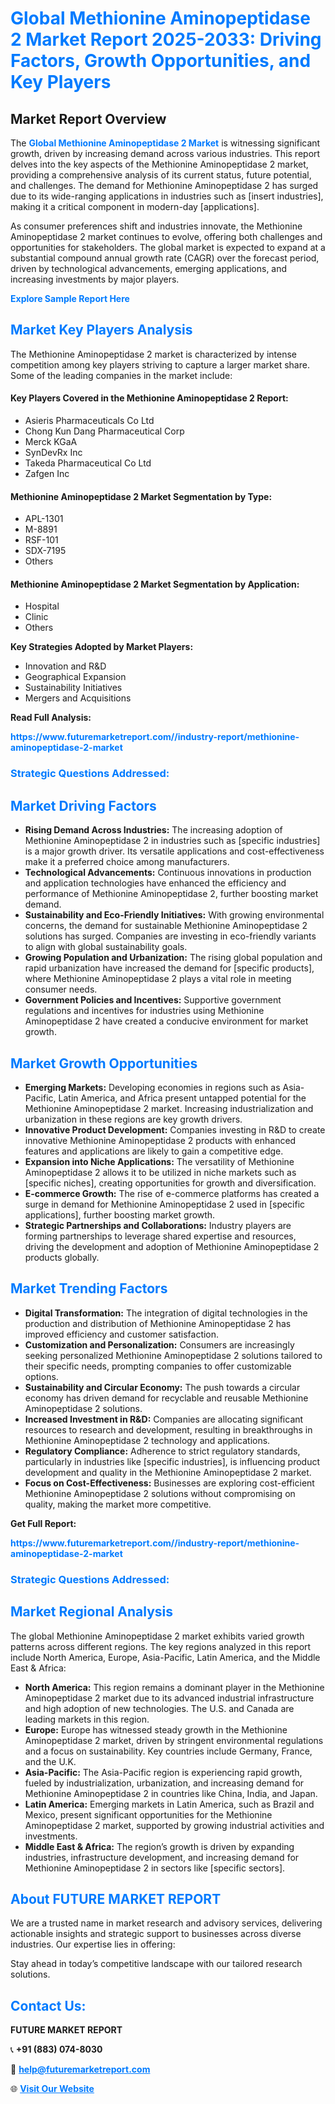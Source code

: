 <h1 style="color: #007BFF;">Global Methionine Aminopeptidase 2 Market Report 2025-2033: Driving Factors, Growth Opportunities, and Key Players</h1>

<section id="overview">
<h2>Market Report Overview</h2>
<p>The <a href="https://www.futuremarketreport.com//industry-report/methionine-aminopeptidase-2-market" style="color: #007BFF; text-decoration: none;"><strong>Global Methionine Aminopeptidase 2 Market</strong></a> is witnessing significant growth, driven by increasing demand across various industries. This report delves into the key aspects of the Methionine Aminopeptidase 2 market, providing a comprehensive analysis of its current status, future potential, and challenges. The demand for Methionine Aminopeptidase 2 has surged due to its wide-ranging applications in industries such as [insert industries], making it a critical component in modern-day [applications].</p>
<p>As consumer preferences shift and industries innovate, the Methionine Aminopeptidase 2 market continues to evolve, offering both challenges and opportunities for stakeholders. The global market is expected to expand at a substantial compound annual growth rate (CAGR) over the forecast period, driven by technological advancements, emerging applications, and increasing investments by major players.</p>
</section>

<section id="overview">
<p><a href="https://www.futuremarketreport.com//request-sample/reportId=86191" style="color: #007BFF; text-decoration: none;"><strong>Explore Sample Report Here</strong></a></p>
</section>

<section id="key-players">
<h2 style="color: #007BFF;">Market Key Players Analysis</h2>
<p>The Methionine Aminopeptidase 2 market is characterized by intense competition among key players striving to capture a larger market share. Some of the leading companies in the market include:</p>
<h4>Key Players Covered in the Methionine Aminopeptidase 2 Report:</h4>
<ul><li>Asieris Pharmaceuticals Co Ltd</li><li>Chong Kun Dang Pharmaceutical Corp</li><li>Merck KGaA</li><li>SynDevRx Inc</li><li>Takeda Pharmaceutical Co Ltd</li><li>Zafgen Inc</li></ul>
<h4>Methionine Aminopeptidase 2 Market Segmentation by Type:</h4>
<ul><li>APL-1301</li><li>M-8891</li><li>RSF-101</li><li>SDX-7195</li><li>Others</li></ul>

<h4>Methionine Aminopeptidase 2 Market Segmentation by Application:</h4>
<ul><li>Hospital</li><li>Clinic</li><li>Others</li></ul>
<p><strong>Key Strategies Adopted by Market Players:</strong></p>
<ul>
<li>Innovation and R&D</li>
<li>Geographical Expansion</li>
<li>Sustainability Initiatives</li>
<li>Mergers and Acquisitions</li>
</ul>
</section>

<section>
<p><strong>Read Full Analysis: </strong></p><a href="https://www.futuremarketreport.com//industry-report/methionine-aminopeptidase-2-market" style="color: #007BFF; text-decoration: none;"><strong>https://www.futuremarketreport.com//industry-report/methionine-aminopeptidase-2-market</strong></a>
<h3 style="color: #007BFF;">Strategic Questions Addressed:</h3>
</section>

<section id="driving-factors">
<h2 style="color: #007BFF;">Market Driving Factors</h2>
<ul>
<li><strong>Rising Demand Across Industries:</strong> The increasing adoption of Methionine Aminopeptidase 2 in industries such as [specific industries] is a major growth driver. Its versatile applications and cost-effectiveness make it a preferred choice among manufacturers.</li>
<li><strong>Technological Advancements:</strong> Continuous innovations in production and application technologies have enhanced the efficiency and performance of Methionine Aminopeptidase 2, further boosting market demand.</li>
<li><strong>Sustainability and Eco-Friendly Initiatives:</strong> With growing environmental concerns, the demand for sustainable Methionine Aminopeptidase 2 solutions has surged. Companies are investing in eco-friendly variants to align with global sustainability goals.</li>
<li><strong>Growing Population and Urbanization:</strong> The rising global population and rapid urbanization have increased the demand for [specific products], where Methionine Aminopeptidase 2 plays a vital role in meeting consumer needs.</li>
<li><strong>Government Policies and Incentives:</strong> Supportive government regulations and incentives for industries using Methionine Aminopeptidase 2 have created a conducive environment for market growth.</li>
</ul>
</section>

<section id="growth-opportunities">
<h2 style="color: #007BFF;">Market Growth Opportunities</h2>
<ul>
<li><strong>Emerging Markets:</strong> Developing economies in regions such as Asia-Pacific, Latin America, and Africa present untapped potential for the Methionine Aminopeptidase 2 market. Increasing industrialization and urbanization in these regions are key growth drivers.</li>
<li><strong>Innovative Product Development:</strong> Companies investing in R&D to create innovative Methionine Aminopeptidase 2 products with enhanced features and applications are likely to gain a competitive edge.</li>
<li><strong>Expansion into Niche Applications:</strong> The versatility of Methionine Aminopeptidase 2 allows it to be utilized in niche markets such as [specific niches], creating opportunities for growth and diversification.</li>
<li><strong>E-commerce Growth:</strong> The rise of e-commerce platforms has created a surge in demand for Methionine Aminopeptidase 2 used in [specific applications], further boosting market growth.</li>
<li><strong>Strategic Partnerships and Collaborations:</strong> Industry players are forming partnerships to leverage shared expertise and resources, driving the development and adoption of Methionine Aminopeptidase 2 products globally.</li>
</ul>
</section>

<section id="trending-factors">
<h2 style="color: #007BFF;">Market Trending Factors</h2>
<ul>
<li><strong>Digital Transformation:</strong> The integration of digital technologies in the production and distribution of Methionine Aminopeptidase 2 has improved efficiency and customer satisfaction.</li>
<li><strong>Customization and Personalization:</strong> Consumers are increasingly seeking personalized Methionine Aminopeptidase 2 solutions tailored to their specific needs, prompting companies to offer customizable options.</li>
<li><strong>Sustainability and Circular Economy:</strong> The push towards a circular economy has driven demand for recyclable and reusable Methionine Aminopeptidase 2 solutions.</li>
<li><strong>Increased Investment in R&D:</strong> Companies are allocating significant resources to research and development, resulting in breakthroughs in Methionine Aminopeptidase 2 technology and applications.</li>
<li><strong>Regulatory Compliance:</strong> Adherence to strict regulatory standards, particularly in industries like [specific industries], is influencing product development and quality in the Methionine Aminopeptidase 2 market.</li>
<li><strong>Focus on Cost-Effectiveness:</strong> Businesses are exploring cost-efficient Methionine Aminopeptidase 2 solutions without compromising on quality, making the market more competitive.</li>
</ul>
</section>

<section>
<p><strong>Get Full Report: </strong></p><a href="https://www.futuremarketreport.com//industry-report/methionine-aminopeptidase-2-market" style="color: #007BFF; text-decoration: none;"><strong>https://www.futuremarketreport.com//industry-report/methionine-aminopeptidase-2-market</strong></a>
<h3 style="color: #007BFF;">Strategic Questions Addressed:</h3>
</section>


<section id="regional-analysis">
<h2 style="color: #007BFF;">Market Regional Analysis</h2>
<p>The global Methionine Aminopeptidase 2 market exhibits varied growth patterns across different regions. The key regions analyzed in this report include North America, Europe, Asia-Pacific, Latin America, and the Middle East & Africa:</p>
<ul>
<li><strong>North America:</strong> This region remains a dominant player in the Methionine Aminopeptidase 2 market due to its advanced industrial infrastructure and high adoption of new technologies. The U.S. and Canada are leading markets in this region.</li>
<li><strong>Europe:</strong> Europe has witnessed steady growth in the Methionine Aminopeptidase 2 market, driven by stringent environmental regulations and a focus on sustainability. Key countries include Germany, France, and the U.K.</li>
<li><strong>Asia-Pacific:</strong> The Asia-Pacific region is experiencing rapid growth, fueled by industrialization, urbanization, and increasing demand for Methionine Aminopeptidase 2 in countries like China, India, and Japan.</li>
<li><strong>Latin America:</strong> Emerging markets in Latin America, such as Brazil and Mexico, present significant opportunities for the Methionine Aminopeptidase 2 market, supported by growing industrial activities and investments.</li>
<li><strong>Middle East & Africa:</strong> The region’s growth is driven by expanding industries, infrastructure development, and increasing demand for Methionine Aminopeptidase 2 in sectors like [specific sectors].</li>
</ul>
</section>

<footer>
<h2 style="color: #007BFF;">About FUTURE MARKET REPORT</h2>
<p>We are a trusted name in market research and advisory services, delivering actionable insights and strategic support to businesses across diverse industries. Our expertise lies in offering:</p>

<p>Stay ahead in today’s competitive landscape with our tailored research solutions.</p>

<h2 style="color: #007BFF;">Contact Us:</h2>
<p><strong>FUTURE MARKET REPORT</strong></p>
<p>📞 <strong>+91 (883) 074-8030</strong></p>
<p>📧 <strong><a href="mailto:help@futuremarketreport.com" style="color: #007BFF;">help@futuremarketreport.com</a></strong></p>
<p>🌐 <strong><a href="https://www.futuremarketreport.com/" style="color: #007BFF;">Visit Our Website</a></strong></p>
</footer>
